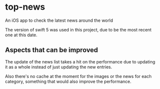 # top-news
An iOS app to check the latest news around the world

The version of swift 5 was used in this project, due to be the most recent one at this date.

## Aspects that can be improved

The update of the news list takes a hit on the performance due to updating it as a whole instead of just updating the new entries.

Also there's no cache at the moment for the images or the news for each category, something that would also improve the performance.
